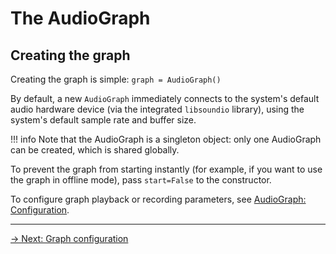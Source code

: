 # The AudioGraph

## Creating the graph

Creating the graph is simple: `graph = AudioGraph()`

By default, a new `AudioGraph` immediately connects to the system's default audio hardware device (via the integrated `libsoundio` library), using the system's default sample rate and buffer size.

!!! info
    Note that the AudioGraph is a singleton object: only one AudioGraph can be created, which is shared globally.

To prevent the graph from starting instantly (for example, if you want to use the graph in offline mode), pass `start=False` to the constructor.

To configure graph playback or recording parameters, see [AudioGraph: Configuration](config.md).

---

[→ Next: Graph configuration](config.md)
